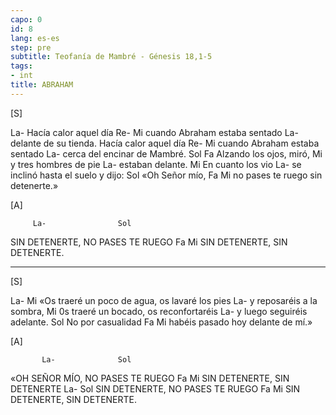 ```yaml
---
capo: 0
id: 8
lang: es-es
step: pre
subtitle: Teofanía de Mambré - Génesis 18,1-5
tags:
- int
title: ABRAHAM
---
```


[S]

La-
Hacía calor aquel día
Re-        Mi
cuando Abraham estaba sentado
               La-
delante de su tienda.
Hacía calor aquel día
Re-       Mi
cuando Abraham estaba sentado
                         La-
cerca del encinar de Mambré.
           Sol      Fa
Alzando los ojos, miró,
                  Mi
y tres hombres de pie
          La-
estaban delante.
              Mi
En cuanto los vio
                            La-
se inclinó hasta el suelo y dijo:
          Sol
«Oh Señor mío,
             Fa            Mi
no pases te ruego sin detenerte.»

[A]

         La-                Sol
SIN DETENERTE, NO PASES TE RUEGO
         Fa             Mi
SIN DETENERTE, SIN DETENERTE.

---

[S]

La-                   Mi
«Os traeré un poco de agua,
os lavaré los pies
                  La-
y reposaréis a la sombra,
               Mi
0s traeré un bocado, os reconfortaréis
                     La-
y luego seguiréis adelante.
             Sol
No por casualidad
              Fa             Mi
habéis pasado hoy delante de mí.»

[A]

           La-              Sol
«OH SEÑOR MÍO, NO PASES TE RUEGO
         Fa             Mi
SIN DETENERTE, SIN DETENERTE
         La-                Sol
SIN DETENERTE, NO PASES TE RUEGO
         Fa             Mi
SIN DETENERTE, SIN DETENERTE.

